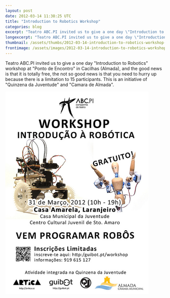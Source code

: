 ```yaml
---
layout: post
date: 2012-03-14 11:38:25 UTC
title: "Introduction to Robotics Workshop"
categories: blog
excerpt: "Teatro ABC.PI invited us to give a one day \"Introduction to Robotics\" workshop at \"Ponto de Encontro\" in Cacilhas (Almada), and the good news is that it is totally free, the not so good news is that you need to hurry up because there is a limitation to 15 participants. This is an initiative of \"Quinzena da Juventude\" and \"Camara de Almada\"."
longexcerpt: "Teatro ABC.PI invited us to give a one day \"Introduction to Robotics\" workshop at \"Ponto de Encontro\" in Cacilhas (Almada), and the good news is that it is totally free, the not so good news is that you need to hurry up because there is a limitation to 15 participants. This is an initiative of \"Quinzena da Juventude\" and \"Camara de Almada\"."
thumbnail: /assets/thumbs/2012-03-14-introduction-to-robotics-workshop-1.jpg
frontimage: /assets/images/2012-03-14-introduction-to-robotics-workshop-1.jpg
---
```


Teatro ABC.PI invited us to give a one day "Introduction to Robotics" workshop at "Ponto de Encontro" in Cacilhas (Almada), and the good news is that it is totally free, the not so good news is that you need to hurry up because there is a limitation to 15 participants. This is an initiative of "Quinzena da Juventude" and "Camara de Almada".

<a href="http://www.flickr.com/photos/guibot/6981702563/">![](/assets/images/2012-03-14-introduction-to-robotics-workshop-1.jpg)</a>
